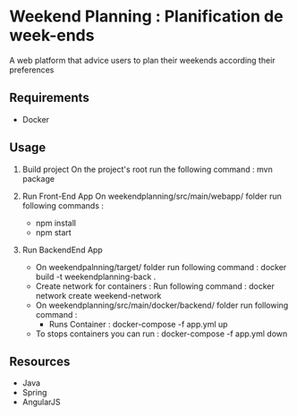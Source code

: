 # Weekend Planning : Planification de week-ends

A web platform that advice users to plan their weekends according their preferences

## Requirements
- Docker

## Usage
1. Build project
	On the project's root run the following command : mvn package
  
2. Run Front-End App 
	On weekendplanning/src/main/webapp/ folder run following commands : 
	- npm install
	- npm start

3. Run BackendEnd App
        
	- On weekendpalnning/target/ folder run following command : docker build -t weekendplanning-back .
	- Create network for containers : 
		Run following command : docker network create weekend-network
	- On weekendplanning/src/main/docker/backend/ folder run following command :
		- Runs Container : docker-compose -f app.yml up
 	- To stops containers  you can run : docker-compose -f app.yml down
## Resources

- Java 
- Spring
- AngularJS
